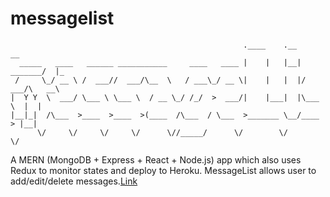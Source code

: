 # messagelist
```
                                                    .____    .__          __   
  _____   ____   ______ ___________     ____   ____ |    |   |__| _______/  |_ 
 /     \_/ __ \ /  ___//  ___/\__  \   / ___\_/ __ \|    |   |  |/  ___/\   __\
|  Y Y  \  ___/ \___ \ \___ \  / __ \_/ /_/  >  ___/|    |___|  |\___ \  |  |  
|__|_|  /\___  >____  >____  >(____  /\___  / \___  >_______ \__/____  > |__|  
      \/     \/     \/     \/      \//_____/      \/        \/       \/        
```

A MERN (MongoDB + Express + React + Node.js) app which also uses Redux to monitor states and deploy to Heroku. MessageList allows user to add/edit/delete messages.[Link](https://quiet-mountain-30375.herokuapp.com)
